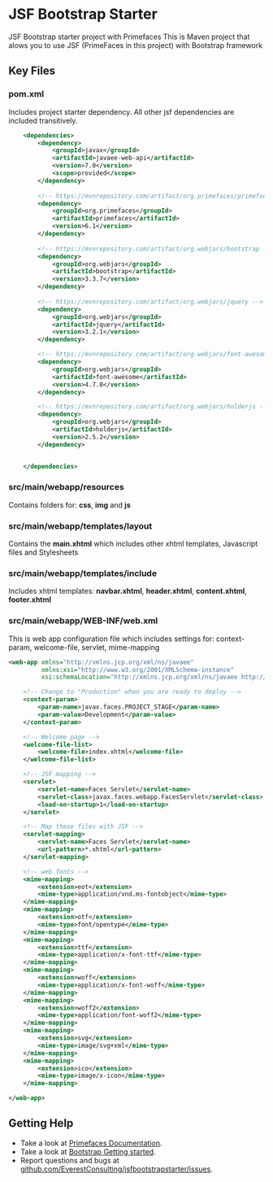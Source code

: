 JSF Bootstrap Starter
=====
JSF Bootstrap starter project with Primefaces
This is Maven project that alows you to use JSF (PrimeFaces in this project) with Bootstrap framework 

## Key Files

### pom.xml

Includes project starter dependency. All other jsf dependencies are included transitively.

```xml
    <dependencies>
        <dependency>
            <groupId>javax</groupId>
            <artifactId>javaee-web-api</artifactId>
            <version>7.0</version>
            <scope>provided</scope>
        </dependency>
        
        <!-- https://mvnrepository.com/artifact/org.primefaces/primefaces -->
        <dependency>
            <groupId>org.primefaces</groupId>
            <artifactId>primefaces</artifactId>
            <version>6.1</version>
        </dependency>
        
        <!-- https://mvnrepository.com/artifact/org.webjars/bootstrap -->
        <dependency>
            <groupId>org.webjars</groupId>
            <artifactId>bootstrap</artifactId>
            <version>3.3.7</version>
        </dependency>
        
        <!-- https://mvnrepository.com/artifact/org.webjars/jquery -->
        <dependency>
            <groupId>org.webjars</groupId>
            <artifactId>jquery</artifactId>
            <version>3.2.1</version>
        </dependency>

        <!-- https://mvnrepository.com/artifact/org.webjars/font-awesome -->
        <dependency>
            <groupId>org.webjars</groupId>
            <artifactId>font-awesome</artifactId>
            <version>4.7.0</version>
        </dependency>

        <!-- https://mvnrepository.com/artifact/org.webjars/holderjs -->
        <dependency>
            <groupId>org.webjars</groupId>
            <artifactId>holderjs</artifactId>
            <version>2.5.2</version>
        </dependency>


    </dependencies>
```

### src/main/webapp/resources
Contains folders for: **css**, **img** and **js**

### src/main/webapp/templates/layout
Contains the **main.xhtml** which includes other xhtml templates, Javascript files and Stylesheets

### src/main/webapp/templates/include
Includes xhtml templates: **navbar.xhtml**, **header.xhtml**, **content.xhtml**, **footer.xhtml**

### src/main/webapp/WEB-INF/web.xml
This is web app configuration file which includes settings for: context-param, welcome-file, servlet, mime-mapping
```xml
<web-app xmlns="http://xmlns.jcp.org/xml/ns/javaee"
         xmlns:xsi="http://www.w3.org/2001/XMLSchema-instance"
         xsi:schemaLocation="http://xmlns.jcp.org/xml/ns/javaee http://xmlns.jcp.org/xml/ns/javaee/web-app_3_1.xsd" version="3.1">

    <!-- Change to "Production" when you are ready to deploy -->
    <context-param>
        <param-name>javax.faces.PROJECT_STAGE</param-name>
        <param-value>Development</param-value>
    </context-param>

    <!-- Welcome page -->
    <welcome-file-list>
        <welcome-file>index.xhtml</welcome-file>
    </welcome-file-list>

    <!-- JSF mapping -->
    <servlet>
        <servlet-name>Faces Servlet</servlet-name>
        <servlet-class>javax.faces.webapp.FacesServlet</servlet-class>
        <load-on-startup>1</load-on-startup>
    </servlet>

    <!-- Map these files with JSF -->
    <servlet-mapping>
        <servlet-name>Faces Servlet</servlet-name>
        <url-pattern>*.xhtml</url-pattern>
    </servlet-mapping>

    <!-- web fonts -->
    <mime-mapping>
        <extension>eot</extension>
        <mime-type>application/vnd.ms-fontobject</mime-type>
    </mime-mapping>
    <mime-mapping>
        <extension>otf</extension>
        <mime-type>font/opentype</mime-type>
    </mime-mapping>
    <mime-mapping>
        <extension>ttf</extension>
        <mime-type>application/x-font-ttf</mime-type>
    </mime-mapping>
    <mime-mapping>
        <extension>woff</extension>
        <mime-type>application/x-font-woff</mime-type>
    </mime-mapping>
    <mime-mapping>
        <extension>woff2</extension>
        <mime-type>application/font-woff2</mime-type>
    </mime-mapping>
    <mime-mapping>
        <extension>svg</extension>
        <mime-type>image/svg+xml</mime-type>
    </mime-mapping>
    <mime-mapping>
        <extension>ico</extension>
        <mime-type>image/x-icon</mime-type>
    </mime-mapping>

</web-app>
```

## Getting Help

* Take a look at [Primefaces Documentation](https://www.primefaces.org/documentation/).
* Take a look at [Bootstrap Getting started](http://getbootstrap.com/getting-started/).
* Report questions and bugs at [github.com/EverestConsulting/jsfbootstrapstarter/issues](https://github.com/EverestConsulting/jsfbootstrapstarter/issues).
